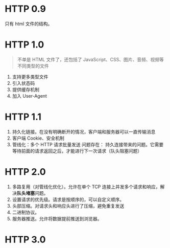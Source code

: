 # HTTP 0.9

只有 html 文件的结构。

# HTTP 1.0

> 不单是 HTML 文件了，还包括了 JavaScript、CSS、图片、音频、视频等不同类型的文件

1. 支持更多类型文件
2. 引入状态码
3. 提供缓存机制
4. 加入 User-Agent

# HTTP 1.1

1. 持久化链接。在没有明确断开的情况，客户端和服务器可以一直传输消息
2. 客户端 Cookie、安全机制
3. 管线化：多个 HTTP 请求批量发送
   问题存在：
   持久连接带来的问题。它需要等待前面的请求返回之后，才能进行下一次请求（队头阻塞问题）

# HTTP 2.0

1. 多路复用（对管线化优化）。允许在单个 TCP 连接上并发多个请求和响应，解决**队头堵塞**问题。
2. 设置请求的优先级。请求是按顺序的，可以自定义顺序。
3. 头部压缩。对请求头和响应头进行了压缩，避免重复发送
4. 二进制协议。
5. 服务器推送。允许将数据提前推送到浏览器。

# HTTP 3.0
